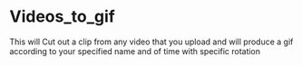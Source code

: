 # Videos_to_gif
This will Cut out a clip from any video that you upload and will produce a gif according to your specified name and of time with specific rotation
